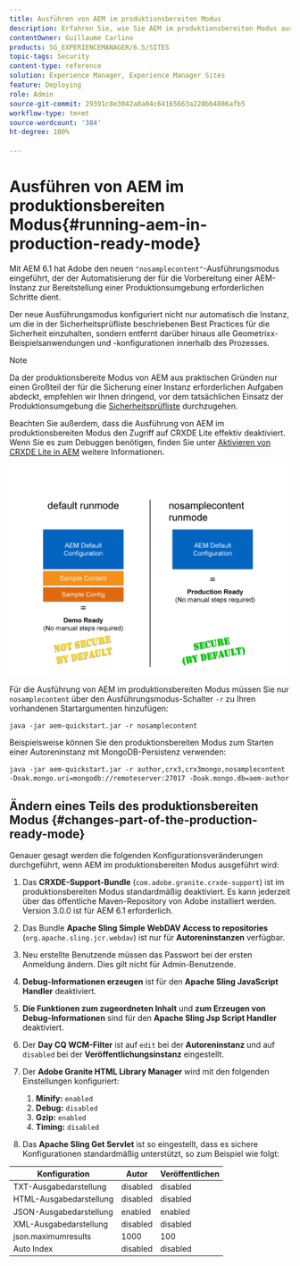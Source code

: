 ```yaml
---
title: Ausführen von AEM im produktionsbereiten Modus
description: Erfahren Sie, wie Sie AEM im produktionsbereiten Modus ausführen.
contentOwner: Guillaume Carlino
products: SG_EXPERIENCEMANAGER/6.5/SITES
topic-tags: Security
content-type: reference
solution: Experience Manager, Experience Manager Sites
feature: Deploying
role: Admin
source-git-commit: 29391c8e3042a8a04c64165663a228bb4886afb5
workflow-type: tm+mt
source-wordcount: '384'
ht-degree: 100%

---
```


# Ausführen von AEM im produktionsbereiten Modus{#running-aem-in-production-ready-mode}

Mit AEM 6.1 hat Adobe den neuen `"nosamplecontent"`-Ausführungsmodus eingeführt, der der Automatisierung der für die Vorbereitung einer AEM-Instanz zur Bereitstellung einer Produktionsumgebung erforderlichen Schritte dient.

Der neue Ausführungsmodus konfiguriert nicht nur automatisch die Instanz, um die in der Sicherheitsprüfliste beschriebenen Best Practices für die Sicherheit einzuhalten, sondern entfernt darüber hinaus alle Geometrixx-Beispielsanwendungen und -konfigurationen innerhalb des Prozesses.

>[!NOTE]
>
>Da der produktionsbereite Modus von AEM aus praktischen Gründen nur einen Großteil der für die Sicherung einer Instanz erforderlichen Aufgaben abdeckt, empfehlen wir Ihnen dringend, vor dem tatsächlichen Einsatz der Produktionsumgebung die [Sicherheitsprüfliste](/help/sites-administering/security-checklist.md) durchzugehen.
>
>Beachten Sie außerdem, dass die Ausführung von AEM im produktionsbereiten Modus den Zugriff auf CRXDE Lite effektiv deaktiviert. Wenn Sie es zum Debuggen benötigen, finden Sie unter [Aktivieren von CRXDE Lite in AEM](/help/sites-administering/enabling-crxde-lite.md) weitere Informationen.

![chlimage_1-83](assets/chlimage_1-83a.png)

Für die Ausführung von AEM im produktionsbereiten Modus müssen Sie nur `nosamplecontent` über den Ausführungsmodus-Schalter `-r` zu Ihren vorhandenen Startargumenten hinzufügen:

```shell
java -jar aem-quickstart.jar -r nosamplecontent
```

Beispielsweise können Sie den produktionsbereiten Modus zum Starten einer Autoreninstanz mit MongoDB-Persistenz verwenden:

```shell
java -jar aem-quickstart.jar -r author,crx3,crx3mongo,nosamplecontent -Doak.mongo.uri=mongodb://remoteserver:27017 -Doak.mongo.db=aem-author
```

## Ändern eines Teils des produktionsbereiten Modus {#changes-part-of-the-production-ready-mode}

Genauer gesagt werden die folgenden Konfigurationsveränderungen durchgeführt, wenn AEM im produktionsbereiten Modus ausgeführt wird:

1. Das **CRXDE-Support-Bundle** (`com.adobe.granite.crxde-support`) ist im produktionsbereiten Modus standardmäßig deaktiviert. Es kann jederzeit über das öffentliche Maven-Repository von Adobe installiert werden. Version 3.0.0 ist für AEM 6.1 erforderlich.

1. Das Bundle **Apache Sling Simple WebDAV Access to repositories** (`org.apache.sling.jcr.webdav`) ist nur für **Autoreninstanzen** verfügbar.

1. Neu erstellte Benutzende müssen das Passwort bei der ersten Anmeldung ändern. Dies gilt nicht für Admin-Benutzende.
1. **Debug-Informationen erzeugen** ist für den **Apache Sling JavaScript Handler** deaktiviert.

1. **Die Funktionen zum zugeordneten Inhalt** und **zum Erzeugen von Debug-Informationen** sind für den **Apache Sling Jsp Script Handler** deaktiviert.

1. Der **Day CQ WCM-Filter** ist auf `edit` bei der **Autoreninstanz** und auf `disabled` bei der **Veröffentlichungsinstanz** eingestellt.

1. Der **Adobe Granite HTML Library Manager** wird mit den folgenden Einstellungen konfiguriert:

   1. **Minify:** `enabled`
   1. **Debug:** `disabled`
   1. **Gzip:** `enabled`
   1. **Timing:** `disabled`

1. Das **Apache Sling Get Servlet** ist so eingestellt, dass es sichere Konfigurationen standardmäßig unterstützt, so zum Beispiel wie folgt:

| **Konfiguration** | **Autor** | **Veröffentlichen** |
|---|---|---|
| TXT-Ausgabedarstellung | disabled | disabled |
| HTML-Ausgabedarstellung | disabled | disabled |
| JSON-Ausgabedarstellung | enabled | enabled |
| XML-Ausgabedarstellung | disabled | disabled |
| json.maximumresults | 1000 | 100 |
| Auto Index | disabled | disabled |
